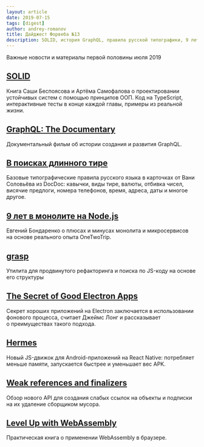 ```yaml
---
layout: article
date: 2019-07-15
tags: [digest]
author: andrey-romanov
title: Дайджест Форвеба №13
description: SOLID, история GraphQL, правила русской типографики, 9 лет в монолите, секрет хороших приложений на Electron, weak references, структурный поиск по коду, JS-движок для Android-приложений на React Native
---
```

<p class="paragraph--lead">Важные новости и материалы первой половины июля 2019</p>

## [SOLID](https://ota-solid.now.sh/)

<p>Книга Саши Беспоясова и Артёма Самофалова о проектировании устойчивых систем с помощью принципов ООП. Код на TypeScript, интерактивные тесты в конце каждой главы, примеры из реальной жизни.</p>

## [GraphQL: The Documentary](https://youtu.be/783ccP__No8)

<p>Документальный фильм об истории создания и развития GraphQL.</p>

## [В поисках длинного тире](https://habr.com/ru/post/458640/)

<p>Базовые типографические правила русского языка в карточках от Вани Соловьёва из DocDoc: кавычки, виды тире, валюты, отбивка чисел, висячие предлоги, номера телефонов, время, адреса, даты и многое другое.</p>

## [9 лет в монолите на Node.js](https://habr.com/p/459206/)

<p>Евгений Бондаренко о плюсах и минусах монолита и микросервисов на основе реального опыта OneTwoTrip.</p>

## [grasp](http://www.graspjs.com/)

<p>Утилита для продвинутого рефакторинга и поиска по JS-коду на основе его структуры</p>

## [The Secret of Good Electron Apps](https://jlongster.com/secret-of-good-electron-apps)

<p>Секрет хороших приложений на Electron заключается в использовании фонового процесса, считает Джеймс Лонг и рассказывает о преимуществах такого подхода.</p>

## [Hermes](https://hermesengine.dev/)

<p>Новый JS-движок для Android-приложений на React Native: потребляет меньше памяти, запускается быстрее и уменьшает вес APK.</p>

## [Weak references and finalizers](https://v8.dev/features/weak-references)

<p>Обзор нового API для создания слабых ссылок на объекты и подписки на их удаление сборщиком мусора.</p>

## [Level Up with WebAssembly](https://www.levelupwasm.com/)

<p>Практическая книга о применении WebAssembly в браузере.</p>
